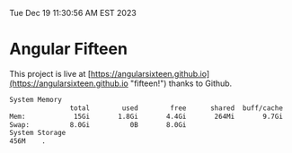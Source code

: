 Tue Dec 19 11:30:56 AM EST 2023

# Angular Fifteen


This project is live at [https://angularsixteen.github.io](https://angularsixteen.github.io "fifteen!") thanks to Github.

```bash
System Memory
               total        used        free      shared  buff/cache   available
Mem:            15Gi       1.8Gi       4.4Gi       264Mi       9.7Gi        13Gi
Swap:          8.0Gi          0B       8.0Gi
System Storage
456M	.
```
```bash
